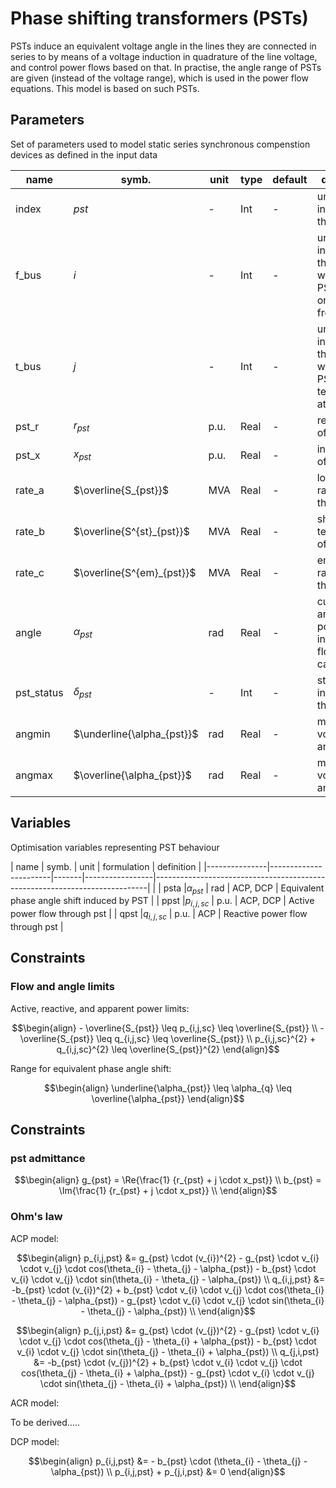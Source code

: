 # Phase shifting transformers (PSTs)

PSTs induce an equivalent voltage angle in the lines they are connected in series to by means of a voltage induction in quadrature of the line voltage, and control power flows based on that. In practise, the angle range of PSTs are given (instead of the voltage range), which is used in the power flow equations. This model is based on such PSTs.

## Parameters

Set of parameters used to model static series synchronous compenstion devices as defined in the input data

| name          | symb.                     | unit  | type      | default  | definition                                                           |
|---------------|---------------------------|-------|-----------|----------|----------------------------------------------------------------------|
| index         | $pst$                      | -     | Int       | -        | unique index of the PST                                  |
| f_bus         | $i$                       | -     | Int       | -        | unique index of the bus to which the PST is originating from |
| t_bus         | $j$                       | -     | Int       | -        | unique index of the bus to which the PST is terminating at |
| pst_r        | $r_{pst}$                | p.u.  | Real      | -        | resistance of the PST |
| pst_x        | $x_{pst}$                | p.u.  | Real      | -        | inductance of the PST |
| rate_a        | $\overline{S_{pst}}$     | MVA   | Real      | -        | long term rating of the PST |
| rate_b        | $\overline{S^{st}_{pst}}$| MVA   | Real      | -        | short term term rating of the PSt |
| rate_c        | $\overline{S^{em}_{pst}}$| MVA   | Real      | -        | emergency rating of the PST |
| angle         | $\alpha_{pst}$            | rad     | Real       | -        | current angle set point (used in power flow calculation) |
| pst_status    | $\delta_{pst}$            | -     | Int       | -        | status indicator of the PST |
| angmin      | $\underline{\alpha_{pst}}$ |rad  | Real      | -        | minimum voltage angle shift |
| angmax      | $\overline{\alpha_{pst}}$  | rad  | Real      | -        | maximum voltage angle shift |

## Variables

Optimisation variables representing PST behaviour

| name          | symb.                 | unit  | formulation     | definition                                                                  |
|---------------|-----------------------|-------|-----------------|----------------------------------------------------------------------------|                     |
| psta          |$\alpha_{pst}$         | rad   | ACP, DCP        | Equivalent phase angle shift induced by PST |
| ppst         |$p_{i,j,sc}$           | p.u.  | ACP, DCP        | Active power flow through pst |
| qpst         |$q_{i,j,sc}$           | p.u.  | ACP             | Reactive power flow through pst |

## Constraints

### Flow and angle limits

Active, reactive, and apparent power limits:
```math
\begin{align}
- \overline{S_{pst}} \leq p_{i,j,sc} \leq \overline{S_{pst}} \\
- \overline{S_{pst}} \leq q_{i,j,sc} \leq \overline{S_{pst}} \\
p_{i,j,sc}^{2} + q_{i,j,sc}^{2} \leq \overline{S_{pst}}^{2}
\end{align}
```

Range for equivalent phase angle shift:
```math
\begin{align}
\underline{\alpha_{pst}} \leq \alpha_{q} \leq \overline{\alpha_{pst}}
\end{align}
```

## Constraints

### pst admittance
```math
\begin{align}
g_{pst} = \Re{\frac{1} {r_{pst} + j \cdot x_pst}} \\
b_{pst} = \Im{\frac{1} {r_{pst} + j \cdot x_pst}} \\
\end{align}
```

### Ohm's law
ACP model:
```math
\begin{align}
p_{i,j,pst} &= g_{pst} \cdot (v_{i})^{2} - g_{pst} \cdot v_{i} \cdot v_{j} \cdot cos(\theta_{i} - \theta_{j} - \alpha_{pst}) - b_{pst} \cdot v_{i} \cdot v_{j} \cdot sin(\theta_{i} - \theta_{j} - \alpha_{pst}) \\
q_{i,j,pst} &= -b_{pst} \cdot (v_{i})^{2} + b_{pst} \cdot v_{i} \cdot v_{j} \cdot cos(\theta_{i} - \theta_{j} - \alpha_{pst}) - g_{pst} \cdot v_{i} \cdot v_{j} \cdot sin(\theta_{i} - \theta_{j} - \alpha_{pst}) \\
\end{align}
```
```math
\begin{align}
p_{j,i,pst} &= g_{pst} \cdot (v_{j})^{2} - g_{pst} \cdot v_{i} \cdot v_{j} \cdot cos(\theta_{j} - \theta_{i} + \alpha_{pst}) - b_{pst} \cdot v_{i} \cdot v_{j} \cdot sin(\theta_{j} - \theta_{i} + \alpha_{pst}) \\
q_{j,i,pst} &= -b_{pst} \cdot (v_{j})^{2} + b_{pst} \cdot v_{i} \cdot v_{j} \cdot cos(\theta_{j} - \theta_{i} + \alpha_{pst}) - g_{pst} \cdot v_{i} \cdot v_{j} \cdot sin(\theta_{j} - \theta_{i} + \alpha_{pst}) \\
\end{align}
```

ACR model:

To be derived.....

DCP model:
```math
\begin{align}
p_{i,j,pst} &= - b_{pst} \cdot (\theta_{i} - \theta_{j} - \alpha_{pst}) \\
p_{i,j,pst} + p_{j,i,pst} &= 0
\end{align}
```
